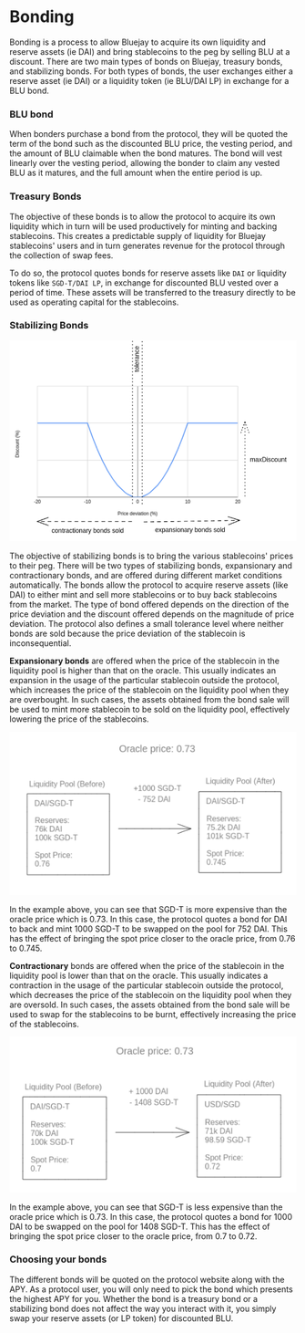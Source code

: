 # Bonding

Bonding is a process to allow Bluejay to acquire its own liquidity and reserve assets (ie DAI) and bring stablecoins to the peg by selling BLU at a discount. There are two main types of bonds on Bluejay, treasury bonds, and stabilizing bonds. For both types of bonds, the user exchanges either a reserve asset (ie DAI) or a liquidity token (ie BLU/DAI LP) in exchange for a BLU bond.

### BLU bond

When bonders purchase a bond from the protocol, they will be quoted the term of the bond such as the discounted BLU price, the vesting period, and the amount of BLU claimable when the bond matures. The bond will vest linearly over the vesting period, allowing the bonder to claim any vested BLU as it matures, and the full amount when the entire period is up.

### Treasury Bonds

The objective of these bonds is to allow the protocol to acquire its own liquidity which in turn will be used productively for minting and backing stablecoins. This creates a predictable supply of liquidity for Bluejay stablecoins' users and in turn generates revenue for the protocol through the collection of swap fees.

To do so, the protocol quotes bonds for reserve assets like `DAI` or liquidity tokens like `SGD-T/DAI LP`, in exchange for discounted BLU vested over a period of time. These assets will be transferred to the treasury directly to be used as operating capital for the stablecoins.

### Stabilizing Bonds

![Dynamic pricing of stabilizing bonds](<../.gitbook/assets/image (7) (1).png>)

The objective of stabilizing bonds is to bring the various stablecoins' prices to their peg. There will be two types of stabilizing bonds, expansionary and contractionary bonds, and are offered during different market conditions automatically. The bonds allow the protocol to acquire reserve assets (like DAI) to either mint and sell more stablecoins or to buy back stablecoins from the market. The type of bond offered depends on the direction of the price deviation and the discount offered depends on the magnitude of price deviation. The protocol also defines a small tolerance level where neither bonds are sold because the price deviation of the stablecoin is inconsequential.

**Expansionary bonds** are offered when the price of the stablecoin in the liquidity pool is higher than that on the oracle. This usually indicates an expansion in the usage of the particular stablecoin outside the protocol, which increases the price of the stablecoin on the liquidity pool when they are overbought. In such cases, the assets obtained from the bond sale will be used to mint more stablecoin to be sold on the liquidity pool, effectively lowering the price of the stablecoins.

![Expansionary bond sales decrease the price of stablecoins on liquidity pool](<../.gitbook/assets/image (1).png>)

In the example above, you can see that SGD-T is more expensive than the oracle price which is 0.73. In this case, the protocol quotes a bond for DAI to back and mint 1000 SGD-T to be swapped on the pool for 752 DAI. This has the effect of bringing the spot price closer to the oracle price, from 0.76 to 0.745.

**Contractionary** bonds are offered when the price of the stablecoin in the liquidity pool is lower than that on the oracle. This usually indicates a contraction in the usage of the particular stablecoin outside the protocol, which decreases the price of the stablecoin on the liquidity pool when they are oversold. In such cases, the assets obtained from the bond sale will be used to swap for the stablecoins to be burnt, effectively increasing the price of the stablecoins.

![Contractionary bond sales increase the price of stablecoins on liquidity pool](<../.gitbook/assets/image (4).png>)

In the example above, you can see that SGD-T is less expensive than the oracle price which is 0.73. In this case, the protocol quotes a bond for 1000 DAI to be swapped on the pool for 1408 SGD-T. This has the effect of bringing the spot price closer to the oracle price, from 0.7 to 0.72.

### Choosing your bonds

The different bonds will be quoted on the protocol website along with the APY. As a protocol user, you will only need to pick the bond which presents the highest APY for you. Whether the bond is a treasury bond or a stabilizing bond does not affect the way you interact with it, you simply swap your reserve assets (or LP token) for discounted BLU.
